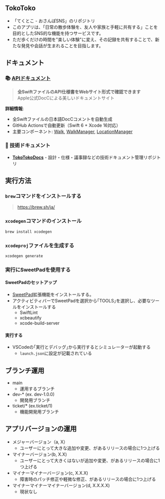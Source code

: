 ## TokoToko
* 「てくとこ - おさんぽSNS」のリポジトリ
* このアプリは、「日常の散歩体験を、友人や家族と手軽に共有する」ことを目的としたSNS的な機能を持つサービスです。
* ただ歩くだけの時間を"楽しい体験"に変え、その記録を共有することで、新たな発見や会話が生まれることを目指します。


## ドキュメント
### 📚 [**APIドキュメント**](https://rrrrrrr-777.github.io/TekuToko/documentation/tekutoko/)
> **全SwiftファイルのAPI仕様書をWebサイト形式で確認できます**  
> Apple公式DocCによる美しいドキュメントサイト


**詳細情報**:
* 全Swiftファイルの日本語DocCコメントを自動生成
* GitHub Actionsで自動更新（Swift 6 + Xcode 16対応）
* 主要コンポーネント: [Walk](https://rrrrrrr-777.github.io/TekuToko/documentation/tekutoko/walk/), [WalkManager](https://rrrrrrr-777.github.io/TekuToko/documentation/tekutoko/walkmanager/), [LocationManager](https://rrrrrrr-777.github.io/TekuToko/documentation/tekutoko/locationmanager/)

### 📖 技術ドキュメント
* **[TokoTokoDocs](https://github.com/RRRRRRR-777/TokoTokoDocs)** - 設計・仕様・議事録などの技術ドキュメント管理リポジトリ

## 実行方法
### `brew`コマンドをインストールする
> https://brew.sh/ja/
### `xcodegen`コマンドのインストール
```sh
brew install xcodegen
```

### `xcodeproj`ファイルを生成する
```sh
xcodegen generate
```

### 実行にSweetPadを使用する
#### SweetPadのセットアップ
* [SweetPad](https://marketplace.visualstudio.com/items?itemName=sweetpad.sweetpad)拡張機能をインストールする。
* アクティビティバーでSweetPadを選択から｢TOOLS｣を選択し、必要なツールをインストールする
    * SwiftLint
    * xcbeautify
    * xcode-build-server
#### 実行する
* VSCodeの｢実行とデバッグ｣から実行するとシミュレーターが起動する
    * `launch.json`に設定が記載されている

## ブランチ運用
* main
    * 運用するブランチ
* dev-* (ex. dev-1.0.0)
    * 開発用ブランチ
* ticket/* (ex.ticket/1)
    * 機能開発用ブランチ

## アプリバージョンの運用
* メジャーバージョン（a, X）
    * ユーザーにとって大きな追加や変更、があるリリースの場合に1つ上げる
* マイナーバージョン(b, X.X)
    * ユーザーにとって大きくはないが追加や変更、があるリリースの場合に1つ上げる
* マイナーマイナーバージョン(c, X.X.X)
    * 障害時のパッチ修正や軽微な修正、があるリリースの場合に1つ上げる
* マイナーマイナーマイナーバージョン(d, X.X.X.X)
    * 現状なし
